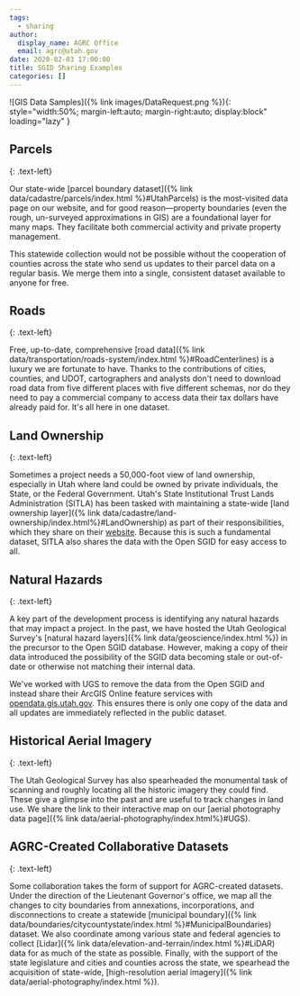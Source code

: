 ```yaml
---
tags:
  - sharing
author:
  display_name: AGRC Office
  email: agrc@utah.gov
date: 2020-02-03 17:00:00
title: SGID Sharing Examples
categories: []
---
```


![GIS Data Samples]({% link images/DataRequest.png %}){: style="width:50%; margin-left:auto; margin-right:auto; display:block" loading="lazy" }

## Parcels
{: .text-left}

Our state-wide [parcel boundary dataset]({% link data/cadastre/parcels/index.html %}#UtahParcels) is the most-visited data page on our website, and for good reason—property boundaries (even the rough, un-surveyed approximations in GIS) are a foundational layer for many maps. They facilitate both commercial activity and private property management.

This statewide collection would not be possible without the cooperation of counties across the state who send us updates to their parcel data on a regular basis. We merge them into a single, consistent dataset available to anyone for free.

## Roads
{: .text-left}

Free, up-to-date, comprehensive [road data]({% link data/transportation/roads-system/index.html %}#RoadCenterlines) is a luxury we are fortunate to have. Thanks to the contributions of cities, counties, and UDOT, cartographers and analysts don't need to download road data from five different places with five different schemas, nor do they need to pay a commercial company to access data their tax dollars have already paid for. It's all here in one dataset.

## Land Ownership
{: .text-left}

Sometimes a project needs a 50,000-foot view of land ownership, especially in Utah where land could be owned by private individuals, the State, or the Federal Government. Utah's State Institutional Trust Lands Administration (SITLA) has been tasked with maintaining a state-wide [land ownership layer]({% link data/cadastre/land-ownership/index.html%}#LandOwnership) as part of their responsibilities, which they share on their [website](https://trustlands.utah.gov/resources/maps/). Because this is such a fundamental dataset, SITLA also shares the data with the Open SGID for easy access to all.

## Natural Hazards
{: .text-left}

A key part of the development process is identifying any natural hazards that may impact a project. In the past, we have hosted the Utah Geological Survey's [natural hazard layers]({% link data/geoscience/index.html %}) in the precursor to the Open SGID database. However, making a copy of their data introduced the possibility of the SGID data becoming stale or out-of-date or otherwise not matching their internal data.

We've worked with UGS to remove the data from the Open SGID and instead share their ArcGIS Online feature services with [opendata.gis.utah.gov](https://opendata.gis.utah.gov). This ensures there is only one copy of the data and all updates are immediately reflected in the public dataset.

## Historical Aerial Imagery
{: .text-left}

The Utah Geological Survey has also spearheaded the monumental task of scanning and roughly locating all the historic imagery they could find. These give a glimpse into the past and are useful to track changes in land use. We share the link to their interactive map on our [aerial photography data page]({%  link data/aerial-photography/index.html%}#UGS).

## AGRC-Created Collaborative Datasets
{: .text-left}

Some collaboration takes the form of support for AGRC-created datasets. Under the direction of the Lieutenant Governor's office, we map all the changes to city boundaries from annexations, incorporations, and disconnections to create a statewide [municipal boundary]({% link data/boundaries/citycountystate/index.html %}#MunicipalBoundaries) dataset. We also coordinate among various state and federal agencies to collect [Lidar]({% link data/elevation-and-terrain/index.html %}#LiDAR) data for as much of the state as possible. Finally, with the support of the state legislature and cities and counties across the state, we spearhead the acquisition of state-wide, [high-resolution aerial imagery]({% link data/aerial-photography/index.html %}).
